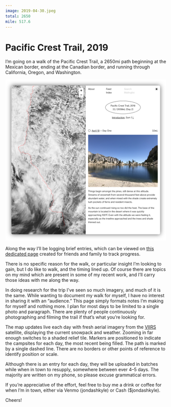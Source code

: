 ```yaml
---
image: 2019-04-30.jpeg
total: 2650
mile: 517.6
---
```


# Pacific Crest Trail, 2019

I’m going on a walk of the Pacific Crest Trail, a 2650mi path beginning at the Mexican border, ending at the Canadian border, and running through California, Oregon, and Washington.

[![r:100](preview.png)](/pct)

Along the way I’ll be logging brief entries, which can be viewed on [this dedicated page](/pct) created for friends and family to track progress.

<!-- more -->

There is no specific reason for the walk, or particular insight I’m looking to gain, but I do like to walk, and the timing lined up. Of course there are topics on my mind which are present in some of my recent work, and I’ll carry those ideas with me along the way.

In doing research for the trip I’ve seen so much imagery, and much of it is the same. While wanting to document my walk for myself, I have no interest in sharing it with an “audience.” This page simply formats notes I’m making for myself and nothing more. I plan for most days to be limited to a single photo and paragraph. There are plenty of people continuously photographing and filming the trail if that’s what you’re looking for.

The map updates live each day with fresh aerial imagery from the [VIIRS](https://ncc.nesdis.noaa.gov/VIIRS/) satellite, displaying the current snowpack and weather. Zooming in far enough switches to a shaded relief tile. Markers are positioned to indicate the campsites for each day, the most recent being filled. The path is marked by a single dashed line. There are no borders or other points of reference to identify position or scale.

Although there is an entry for each day, they will be uploaded in batches while when in town to resupply, somewhere between ever 4–5 days. The majority are written on my phone, so please excuse grammatical errors.

If you’re appreciative of the effort, feel free to buy me a drink or coffee for when I’m in town, either via Venmo (jondashkyle) or Cash ($jondashkyle).

Cheers!
